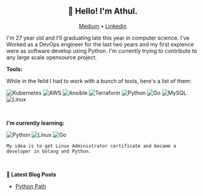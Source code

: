 <!-- Your title -->

<h2 align="center">👋 Hello! I'm Athul.</h2>
<p align="center">
  <a href="https://medium.com/@rafael31101995/">Medium</a> •
  <a href="https://www.linkedin.com/in/rafael-cardoso-monteiro/">Linkedin</a>
</p>
I'm 27 year old and I'll graduating late this year in computer science. I've Worked as a DevOps engineer for the last two years and my first expience were as software develop using Python. I'm currently trying to contribute to any large scale opensource project.

</br>

**Tools:**

While in the feild I had to work with a bunch of tools, here's a list of them:

![Kubernetes](https://img.shields.io/badge/kubernetes-%23326ce5.svg?style=for-the-badge&logo=kubernetes&logoColor=white)
![AWS](https://img.shields.io/badge/AWS-%23FF9900.svg?style=for-the-badge&logo=amazon-aws&logoColor=white)
![Ansible](https://img.shields.io/badge/ansible-%231A1918.svg?style=for-the-badge&logo=ansible&logoColor=white)
![Terraform](https://img.shields.io/badge/terraform-%235835CC.svg?style=for-the-badge&logo=terraform&logoColor=white)
![Python](https://img.shields.io/badge/python-3670A0?style=for-the-badge&logo=python&logoColor=ffdd54)
![Go](https://img.shields.io/badge/go-%2300ADD8.svg?style=for-the-badge&logo=go&logoColor=white)
![MySQL](https://img.shields.io/badge/mysql-%2300f.svg?style=for-the-badge&logo=mysql&logoColor=white)
![Linux](https://img.shields.io/badge/Linux-FCC624?style=for-the-badge&logo=linux&logoColor=black)

<!-- Your badges
You can use the website to generate badges: https://shields.io/
-->
&nbsp;

<!-- Talking about you -->
**I'm currently learning:**

![Python](https://img.shields.io/badge/python-3670A0?style=for-the-badge&logo=python&logoColor=ffdd54)
![Linux](https://img.shields.io/badge/Linux-FCC624?style=for-the-badge&logo=linux&logoColor=black)
![Go](https://img.shields.io/badge/go-%2300ADD8.svg?style=for-the-badge&logo=go&logoColor=white)

`My idea is to get Linux Administrator certificate and became a developer in Golang and Python.`

&nbsp;

**📝 Latest Blog Posts**

<!-- BLOG-POST-LIST:START -->
- [Python Path](https://img.shields.io/badge/python-3670A0?style=for-the-badge&logo=python&logoColor=ffdd54)
<!-- BLOG-POST-LIST:END -->